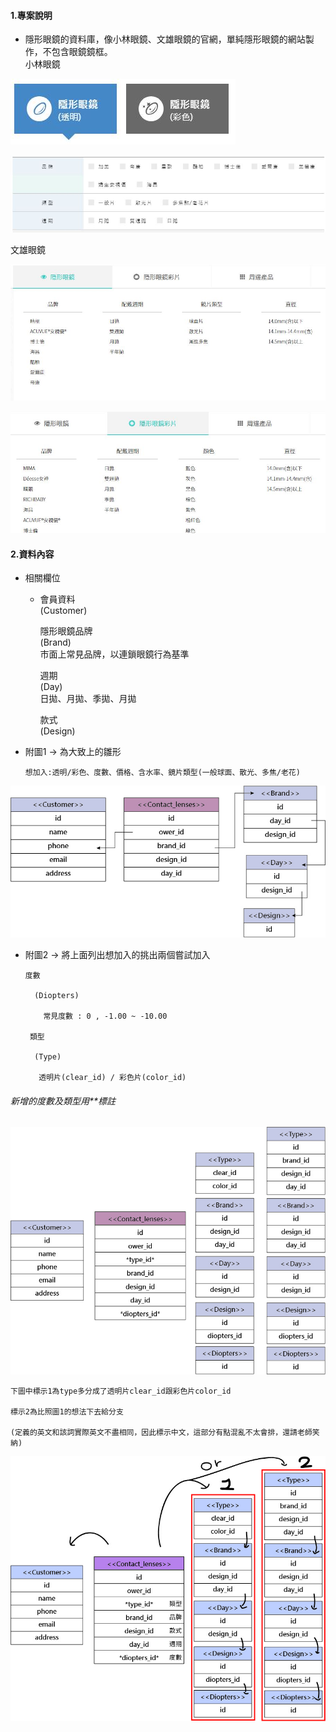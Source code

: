 #### 1.專案說明
+   隱形眼鏡的資料庫，像小林眼鏡、文雄眼鏡的官網，單純隱形眼鏡的網站製作，不包含眼鏡鏡框。<br>
小林眼鏡<br>

![](jpg/typelin0.jpg)

![](jpg/typelin1.jpg)

文雄眼鏡<br>

![](jpg/typewen0.jpg)

![](jpg/typewen1.jpg)

#### 2.資料內容
+   相關欄位<br>
      + 會員資料<br>
        (Customer)<br>

        隱形眼鏡品牌<br>
        (Brand)<br>
           市面上常見品牌，以連鎖眼鏡行為基準<br>

        週期<br>
        (Day)<br>
          日拋、月拋、季拋、月拋<br>

        款式<br>
        (Design)<br>


+ 附圖1 -> 為大致上的雛形 <br>
    <pre><code>想加入:透明/彩色、度數、價格、含水率、鏡片類型(一般球面、散光、多焦/老花)<br></code></pre>

![](jpg/project1.jpg)

+ 附圖2 -> 將上面列出想加入的挑出兩個嘗試加入<br>
    <pre><code>度數<br>
    (Diopters)<br>
      常見度數 : 0 , -1.00 ~ -10.00<br>
   類型<br>
    (Type)<br>
     透明片(clear_id) / 彩色片(color_id)<br></code></pre>


###### 新增的度數及類型用**標註<br>
![](jpg/project2.jpg)<br>
<pre><code>下圖中標示1為type多分成了透明片clear_id跟彩色片color_id<br>
標示2為比照圖1的想法下去給分支<br>
(定義的英文和該詞實際英文不盡相同，因此標示中文，這部分有點混亂不太會排，還請老師笑納)<br></code></pre>

![](jpg/project2-1.jpg)<br>
